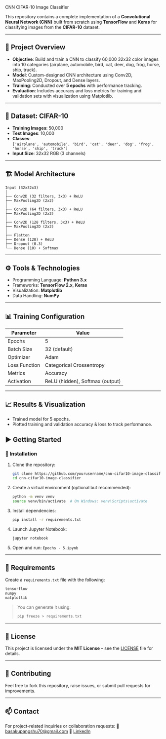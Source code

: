 CNN CIFAR-10 Image Classifier

This repository contains a complete implementation of a **Convolutional Neural Network (CNN)** built from scratch using **TensorFlow** and **Keras** for classifying images from the **CIFAR-10** dataset.

---

## 📌 Project Overview

- **Objective**: Build and train a CNN to classify 60,000 32x32 color images into 10 categories (airplane, automobile, bird, cat, deer, dog, frog, horse, ship, truck).
- **Model**: Custom-designed CNN architecture using Conv2D, MaxPooling2D, Dropout, and Dense layers.
- **Training**: Conducted over **5 epochs** with performance tracking.
- **Evaluation**: Includes accuracy and loss metrics for training and validation sets with visualization using Matplotlib.

---

## 📁 Dataset: CIFAR-10

- **Training Images**: 50,000
- **Test Images**: 10,000
- **Classes**:  
  `['airplane', 'automobile', 'bird', 'cat', 'deer', 'dog', 'frog', 'horse', 'ship', 'truck']`
- **Input Size**: 32x32 RGB (3 channels)

---

## 🏗️ Model Architecture

```text
Input (32x32x3)
│
├── Conv2D (32 filters, 3x3) + ReLU
├── MaxPooling2D (2x2)
│
├── Conv2D (64 filters, 3x3) + ReLU
├── MaxPooling2D (2x2)
│
├── Conv2D (128 filters, 3x3) + ReLU
├── MaxPooling2D (2x2)
│
├── Flatten
├── Dense (128) + ReLU
├── Dropout (0.3)
└── Dense (10) + Softmax
````

---

## ⚙️ Tools & Technologies

* Programming Language: **Python 3.x**
* Frameworks: **TensorFlow 2.x**, **Keras**
* Visualization: **Matplotlib**
* Data Handling: **NumPy**

---

## 📊 Training Configuration

| Parameter     | Value                           |
| ------------- | ------------------------------- |
| Epochs        | 5                               |
| Batch Size    | 32 (default)                    |
| Optimizer     | Adam                            |
| Loss Function | Categorical Crossentropy        |
| Metrics       | Accuracy                        |
| Activation    | ReLU (hidden), Softmax (output) |

---

## 📈 Results & Visualization

* Trained model for 5 epochs.
* Plotted training and validation accuracy & loss to track performance.



## ▶️ Getting Started

### 🔧 Installation

1. Clone the repository:

   ```bash
   git clone https://github.com/yourusername/cnn-cifar10-image-classifier.git
   cd cnn-cifar10-image-classifier
   ```

2. Create a virtual environment (optional but recommended):

   ```bash
   python -m venv venv
   source venv/bin/activate  # On Windows: venv\Scripts\activate
   ```

3. Install dependencies:

   ```bash
   pip install -r requirements.txt
   ```

4. Launch Jupyter Notebook:

   ```bash
   jupyter notebook
   ```

5. Open and run: `Epochs - 5.ipynb`

---

## 🧾 Requirements

Create a `requirements.txt` file with the following:

```txt
tensorflow
numpy
matplotlib
```

> You can generate it using:
>
> ```bash
> pip freeze > requirements.txt
> ```

---

## 📝 License

This project is licensed under the **MIT License** – see the [LICENSE](LICENSE) file for details.

---

## 🤝 Contributing

Feel free to fork this repository, raise issues, or submit pull requests for improvements.

---

## 📫 Contact

For project-related inquiries or collaboration requests:
📧 [basakupangshu70@gmail.com](mailto:basakupangshu70@gmail.com)
🔗 [LinkedIn](https://www.linkedin.com/in/upangshu-basak/)
